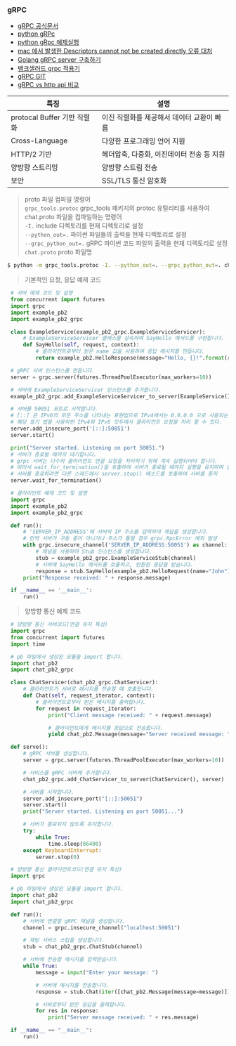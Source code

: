 ### gRPC
* [gRPC 공식문서](https://grpc.io/)
* [python gRPc](https://grpc.io/docs/languages/python/quickstart/)
* [python gRpc 예제실행](https://hororolol.tistory.com/188)
* [mac 에서 발생한 Descriptors cannot not be created directly 오류 대처](https://stackoverflow.com/questions/72441758/typeerror-descriptors-cannot-not-be-created-directly)
* [Golang gRPC server 구축하기](https://devjin-blog.com/golang-grpc-server-1/)
* [뱅크샐러드 grpc 적용기](https://blog.banksalad.com/tech/production-ready-grpc-in-golang/)
* [gRPC GIT](https://github.com/grpc)
* [gRPC vs http api 비교](https://docs.microsoft.com/ko-kr/aspnet/core/grpc/comparison?view=aspnetcore-6.0)
  
|특징|설명|
|----|----|
|protocal Buffer 기반 직렬화|이진 직렬화를 제공해서 데이터 교환이 빠름|
|Cross-Language|다양한 프로그래밍 언어 지원|
|HTTP/2 기반|헤더압축, 다중화, 이진데이터 전송 등 지원|
|양방향 스트리밍|양방향 스트림 전송|
|보안|SSL/TLS 통신 암호화|



> proto 파일 컴파일 명령어<br>
> `grpc_tools.protoc` grpc_tools 패키지의 protoc 유틸리티를 사용하여 chat.proto 파일을 컴파일하는 명령어<br>
> `-I.` include 디렉토리를 현재 디렉토리로 설정<br>
> `--python_out=.` 파이썬 파일들의 출력을 현재 디렉토리로 설정<br>
> `--grpc_python_out=.` gRPC 파이썬 코드 파일의 출력을 현재 디렉토리로 설정
> `chat.proto` proto 파일명
```bash
$ python -m grpc_tools.protoc -I. --python_out=. --grpc_python_out=. chat.proto
```

> 기본적인 요청, 응답 예제 코드
```python
 # 서버 예제 코드 및 설명
 from concurrent import futures
 import grpc
 import example_pb2
 import example_pb2_grpc

 class ExampleService(example_pb2_grpc.ExampleServiceServicer):
     # ExampleServiceServicer 클래스를 상속하며 SayHello 메서드를 구현합니다.
     def SayHello(self, request, context):
         # 클라이언트로부터 받은 name 값을 사용하여 응답 메시지를 만듭니다.
         return example_pb2.HelloResponse(message="Hello, {}!".format(request.name))

 # gRPC 서버 인스턴스를 만듭니다.
 server = grpc.server(futures.ThreadPoolExecutor(max_workers=10))

 # 서버에 ExampleServiceServicer 인스턴스를 추가합니다.
 example_pb2_grpc.add_ExampleServiceServicer_to_server(ExampleService(), server)

 # 서버를 50051 포트로 시작합니다.
 # [::] 은 IPv6의 모든 주소를 나타내는 표현법으로 IPv4에서는 0.0.0.0 으로 사용되는데,
 # 해당 표기 법을 사용하번 IPv4와 IPv6 모두에서 클라이언트 요청을 처리 할 수 있다.
 server.add_insecure_port('[::]:50051')
 server.start()

 print("Server started. Listening on port 50051.")
 # 서버가 종료될 때까지 대기합니다. 
 # grpc 서버는 다수의 클라이언트 연결 요청을 처리하기 위해 계속 실행되어야 합니다. 
 # 따라서 wait_for_termination()을 호출하여 서버가 종료될 때까지 실행을 유지하며 클라이언트 연결 요청을 수신할 수 있도록 합니다.
 # 서버를 종료하려면 다른 스레드에서 server.stop() 메소드를 호출하여 서버를 중지
 server.wait_for_termination()
```
```python
 # 클라이언트 예제 코드 및 설명
 import grpc
 import example_pb2
 import example_pb2_grpc

 def run():
     # 'SERVER_IP_ADDRESS'에 서버의 IP 주소를 입력하여 채널을 생성합니다.
     # 만약 서버가 구동 중이 아니거나 주소가 틀릴 경우 grpc.RpcError 예외 발생
     with grpc.insecure_channel('SERVER_IP_ADDRESS:50051') as channel:
         # 채널을 사용하여 Stub 인스턴스를 생성합니다.
         stub = example_pb2_grpc.ExampleServiceStub(channel)
         # 서버에 SayHello 메서드를 호출하고, 반환된 응답을 받습니다.
         response = stub.SayHello(example_pb2.HelloRequest(name="John"))
     print("Response received: " + response.message)

 if __name__ == '__main__':
     run()

```

> 양방향 통신 예제 코드
```python
 # 양방향 통신 서버코드(연결 유지 특성)
 import grpc
 from concurrent import futures
 import time

 # pb 파일에서 생성된 모듈을 import 합니다.
 import chat_pb2
 import chat_pb2_grpc

 class ChatServicer(chat_pb2_grpc.ChatServicer):
     # 클라이언트가 서버로 메시지를 전송할 때 호출됩니다.
     def Chat(self, request_iterator, context):
         # 클라이언트로부터 받은 메시지를 출력합니다.
         for request in request_iterator:
             print("Client message received: " + request.message)

             # 클라이언트에게 메시지를 응답으로 전송합니다.
             yield chat_pb2.Message(message="Server received message: " + request.message)

 def serve():
     # gRPC 서버를 생성합니다.
     server = grpc.server(futures.ThreadPoolExecutor(max_workers=10))

     # 서비스를 gRPC 서버에 추가합니다.
     chat_pb2_grpc.add_ChatServicer_to_server(ChatServicer(), server)

     # 서버를 시작합니다.
     server.add_insecure_port("[::]:50051")
     server.start()
     print("Server started. Listening on port 50051...")

     # 서버가 종료되지 않도록 유지합니다.
     try:
         while True:
             time.sleep(86400)
     except KeyboardInterrupt:
         server.stop(0)

```
```python
 # 양방향 통신 클라이언트코드(연결 유지 특성)
 import grpc

 # pb 파일에서 생성된 모듈을 import 합니다.
 import chat_pb2
 import chat_pb2_grpc

 def run():
     # 서버에 연결할 gRPC 채널을 생성합니다.
     channel = grpc.insecure_channel("localhost:50051")

     # 채팅 서비스 스텁을 생성합니다.
     stub = chat_pb2_grpc.ChatStub(channel)

     # 서버에 전송할 메시지를 입력받습니다.
     while True:
         message = input("Enter your message: ")

         # 서버에 메시지를 전송합니다.
         response = stub.Chat(iter([chat_pb2.Message(message=message)]))

         # 서버로부터 받은 응답을 출력합니다.
         for res in response:
             print("Server message received: " + res.message)

 if __name__ == "__main__":
     run()

```
